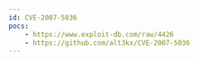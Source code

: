 ```yaml
---
id: CVE-2007-5036
pocs:
    - https://www.exploit-db.com/raw/4426
    - https://github.com/alt3kx/CVE-2007-5036
---
```


